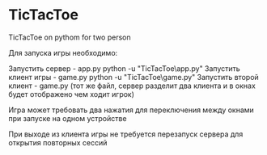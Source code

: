 # TicTacToe
TicTacToe on pythom for two person

Для запуска игры необходимо:

Запустить сервер - app.py  python -u "TicTacToe\app.py"
Запустить клиент игры - game.py python -u "TicTacToe\game.py"
Запустить второй клиент - game.py (тот же файл, сервер разделит два клиента и в окнах будет отображено чем ходит игрок)

Игра может требовать два нажатия для переключения между окнами при запуске на одном устройстве

При выходе из клиента игры не требуется перезапуск сервера для открытия повторных сессий
